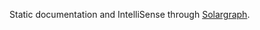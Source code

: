 Static documentation and IntelliSense through [Solargraph][1].

[1]: https://github.com/castwide/solargraph
[2]: https://solargraph.org/guides/yard#yieldparam
